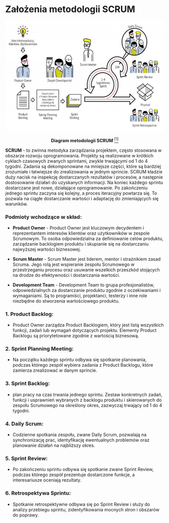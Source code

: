 # Założenia metodologii SCRUM 

<p align="center"><img src="scrum.jpg" style="height: 352px;"/></p>

<p align="center">
  <b>Diagram metodologii SCRUM</b> <a href="https://agile247.pl/scrum/"><sup>[1]</sup></a>
</p>

**SCRUM** - to zwinna metodyka zarządzania projektem, często stosowana w obszarze rozwoju oprogramowania. Projekty są realizowane w krótkich cyklach czasowych zwanych sprintami, zwykle trwającymi od 1 do 4 tygodni. Zadania są dekomponowane na mniejsze części, które są bardziej zrozumiałe i łatwiejsze do zrealizowania w jednym sprincie. SCRUM kładzie duży nacisk na inspekcję dostarczanych rezultatów i procesów, a następnie dostosowanie działań do uzyskanych informacji. Na koniec każdego sprintu dostarczane jest nowe, działające oprogramowanie. Po zakończeniu jednego sprintu zaczyna się kolejny, a proces iteracyjny powtarza się. To pozwala na ciągłe dostarczanie wartości i adaptację do zmieniających się warunków.

### Podmioty wchodzące w skład:

- **Product Owner** - Product Owner jest kluczowym decydentem i reprezentantem interesów klientów oraz użytkowników w zespole Scrumowym. To osoba odpowiedzialna za definiowanie celów produktu, zarządzanie backlogiem produktu i skupianie się na dostarczaniu najwyższej wartości biznesowej.

- **Scrum Master** - Scrum Master jest liderem, mentor i strażnikiem zasad Scruma. Jego rolą jest wspieranie zespołu Scrumowego w przestrzeganiu procesu oraz usuwanie wszelkich przeszkód stojących na drodze do efektywności i dostarczania wartości.

- **Development Team** - Development Team to grupa profesjonalistów, odpowiedzialnych za dostarczanie produktu zgodnie z oczekiwaniami i wymaganiami. Są to programiści, projektanci, testerzy i inne role niezbędne do stworzenia wartościowego produktu.


### 1. **Product Backlog:**

- Product Owner zarządza Product Backlogiem, który jest listą wszystkich funkcji, zadań lub wymagań dotyczących projektu. Elementy Product Backlogu są priorytetowane zgodnie z wartością biznesową.

### 2. **Sprint Planning Meeting:**

- Na początku każdego sprintu odbywa się spotkanie planowania, podczas którego zespół wybiera zadania z Product Backlogu, które zamierza zrealizować w danym sprincie.

### 3. **Sprint Backlog**:
-  plan pracy na czas trwania jednego sprintu. Zestaw konkretnych zadań, funkcji i usprawnień wybranych z backlogu produktu i skierowanych do zespołu Scrumowego na określony okres, zazwyczaj trwający od 1 do 4 tygodni.

### 4. **Daily Scrum:**

- Codzienne spotkania zespołu, zwane Daily Scrum, pozwalają na synchronizację prac, identyfikację ewentualnych problemów oraz planowanie działań na najbliższy okres.

### 5. **Sprint Review:**

- Po zakończeniu sprintu odbywa się spotkanie zwane Sprint Review, podczas którego zespół prezentuje dostarczone funkcje, a interesariusze oceniają rezultaty.

### 6. **Retrospektywa Sprintu:**

- Spotkanie retrospektywne odbywa się po Sprint Review i służy do analizy przebiegu sprintu, zidentyfikowania mocnych stron i obszarów do poprawy.



